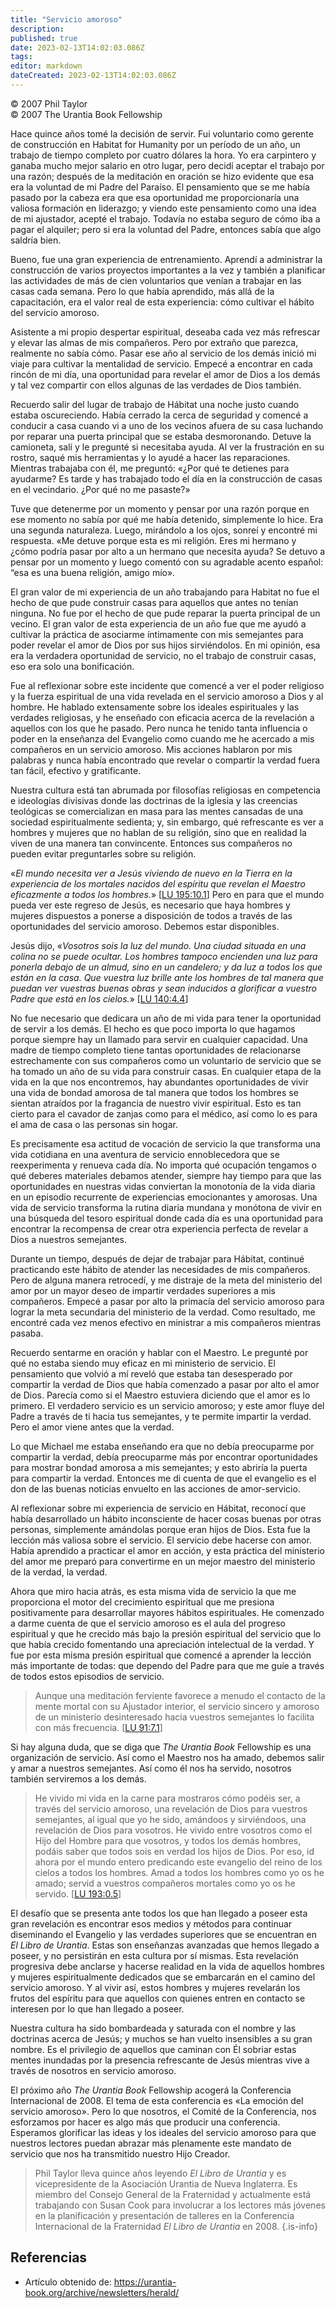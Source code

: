 ```yaml
---
title: "Servicio amoroso"
description: 
published: true
date: 2023-02-13T14:02:03.086Z
tags: 
editor: markdown
dateCreated: 2023-02-13T14:02:03.086Z
---
```


<p class="v-card v-sheet theme--light grey lighten-3 px-2">© 2007 Phil Taylor<br>© 2007 The Urantia Book Fellowship</p>

Hace quince años tomé la decisión de servir. Fui voluntario como gerente de construcción en Habitat for Humanity por un período de un año, un trabajo de tiempo completo por cuatro dólares la hora. Yo era carpintero y ganaba mucho mejor salario en otro lugar, pero decidí aceptar el trabajo por una razón; después de la meditación en oración se hizo evidente que esa era la voluntad de mi Padre del Paraíso. El pensamiento que se me había pasado por la cabeza era que esa oportunidad me proporcionaría una valiosa formación en liderazgo; y viendo este pensamiento como una idea de mi ajustador, acepté el trabajo. Todavía no estaba seguro de cómo iba a pagar el alquiler; pero si era la voluntad del Padre, entonces sabía que algo saldría bien.

Bueno, fue una gran experiencia de entrenamiento. Aprendí a administrar la construcción de varios proyectos importantes a la vez y también a planificar las actividades de más de cien voluntarios que venían a trabajar en las casas cada semana. Pero lo que había aprendido, más allá de la capacitación, era el valor real de esta experiencia: cómo cultivar el hábito del servicio amoroso.

Asistente a mi propio despertar espiritual, deseaba cada vez más refrescar y elevar las almas de mis compañeros. Pero por extraño que parezca, realmente no sabía cómo. Pasar ese año al servicio de los demás inició mi viaje para cultivar la mentalidad de servicio. Empecé a encontrar en cada rincón de mi día, una oportunidad para revelar el amor de Dios a los demás y tal vez compartir con ellos algunas de las verdades de Dios también.

Recuerdo salir del lugar de trabajo de Hábitat una noche justo cuando estaba oscureciendo. Había cerrado la cerca de seguridad y comencé a conducir a casa cuando vi a uno de los vecinos afuera de su casa luchando por reparar una puerta principal que se estaba desmoronando. Detuve la camioneta, salí y le pregunté si necesitaba ayuda. Al ver la frustración en su rostro, saqué mis herramientas y lo ayudé a hacer las reparaciones. Mientras trabajaba con él, me preguntó: «¿Por qué te detienes para ayudarme? Es tarde y has trabajado todo el día en la construcción de casas en el vecindario. ¿Por qué no me pasaste?»

Tuve que detenerme por un momento y pensar por una razón porque en ese momento no sabía por qué me había detenido, simplemente lo hice. Era una segunda naturaleza. Luego, mirándolo a los ojos, sonreí y encontré mi respuesta. «Me detuve porque esta es mi religión. Eres mi hermano y ¿cómo podría pasar por alto a un hermano que necesita ayuda? Se detuvo a pensar por un momento y luego comentó con su agradable acento español: “esa es una buena religión, amigo mío».

El gran valor de mi experiencia de un año trabajando para Habitat no fue el hecho de que pude construir casas para aquellos que antes no tenían ninguna. No fue por el hecho de que pude reparar la puerta principal de un vecino. El gran valor de esta experiencia de un año fue que me ayudó a cultivar la práctica de asociarme íntimamente con mis semejantes para poder revelar el amor de Dios por sus hijos sirviéndolos. En mi opinión, esa era la verdadera oportunidad de servicio, no el trabajo de construir casas, eso era solo una bonificación.

Fue al reflexionar sobre este incidente que comencé a ver el poder religioso y la fuerza espiritual de una vida revelada en el servicio amoroso a Dios y al hombre. He hablado extensamente sobre los ideales espirituales y las verdades religiosas, y he enseñado con eficacia acerca de la revelación a aquellos con los que he pasado. Pero nunca he tenido tanta influencia o poder en la enseñanza del Evangelio como cuando me he acercado a mis compañeros en un servicio amoroso. Mis acciones hablaron por mis palabras y nunca había encontrado que revelar o compartir la verdad fuera tan fácil, efectivo y gratificante.

Nuestra cultura está tan abrumada por filosofías religiosas en competencia e ideologías divisivas donde las doctrinas de la iglesia y las creencias teológicas se comercializan en masa para las mentes cansadas de una sociedad espiritualmente sedienta; y, sin embargo, qué refrescante es ver a hombres y mujeres que no hablan de su religión, sino que en realidad la viven de una manera tan convincente. Entonces sus compañeros no pueden evitar preguntarles sobre su religión.

«_El mundo necesita ver a Jesús viviendo de nuevo en la Tierra en la experiencia de los mortales nacidos del espíritu que revelan el Maestro eficazmente a todos los hombres._» [[LU 195:10.1](/es/The_Urantia_Book/195#p10_1)] Pero en para que el mundo pueda ver este regreso de Jesús, es necesario que haya hombres y mujeres dispuestos a ponerse a disposición de todos a través de las oportunidades del servicio amoroso. Debemos estar disponibles.

Jesús dijo, «_Vosotros sois la luz del mundo. Una ciudad situada en una colina no se puede ocultar. Los hombres tampoco encienden una luz para ponerla debajo de un almud, sino en un candelero; y da luz a todos los que están en la casa. Que vuestra luz brille ante los hombres de tal manera que puedan ver vuestras buenas obras y sean inducidos a glorificar a vuestro Padre que está en los cielos._» [[LU 140:4.4](/es/The_Urantia_Book/140#p4_4)]

No fue necesario que dedicara un año de mi vida para tener la oportunidad de servir a los demás. El hecho es que poco importa lo que hagamos porque siempre hay un llamado para servir en cualquier capacidad. Una madre de tiempo completo tiene tantas oportunidades de relacionarse estrechamente con sus compañeros como un voluntario de servicio que se ha tomado un año de su vida para construir casas. En cualquier etapa de la vida en la que nos encontremos, hay abundantes oportunidades de vivir una vida de bondad amorosa de tal manera que todos los hombres se sientan atraídos por la fragancia de nuestro vivir espiritual. Esto es tan cierto para el cavador de zanjas como para el médico, así como lo es para el ama de casa o las personas sin hogar.

Es precisamente esa actitud de vocación de servicio la que transforma una vida cotidiana en una aventura de servicio ennoblecedora que se reexperimenta y renueva cada día. No importa qué ocupación tengamos o qué deberes materiales debamos atender, siempre hay tiempo para que las oportunidades en nuestras vidas conviertan la monotonía de la vida diaria en un episodio recurrente de experiencias emocionantes y amorosas. Una vida de servicio transforma la rutina diaria mundana y monótona de vivir en una búsqueda del tesoro espiritual donde cada día es una oportunidad para encontrar la recompensa de crear otra experiencia perfecta de revelar a Dios a nuestros semejantes.

Durante un tiempo, después de dejar de trabajar para Hábitat, continué practicando este hábito de atender las necesidades de mis compañeros. Pero de alguna manera retrocedí, y me distraje de la meta del ministerio del amor por un mayor deseo de impartir verdades superiores a mis compañeros. Empecé a pasar por alto la primacía del servicio amoroso para lograr la meta secundaria del ministerio de la verdad. Como resultado, me encontré cada vez menos efectivo en ministrar a mis compañeros mientras pasaba.

Recuerdo sentarme en oración y hablar con el Maestro. Le pregunté por qué no estaba siendo muy eficaz en mi ministerio de servicio. El pensamiento que volvió a mí reveló que estaba tan desesperado por compartir la verdad de Dios que había comenzado a pasar por alto el amor de Dios. Parecía como si el Maestro estuviera diciendo que el amor es lo primero. El verdadero servicio es un servicio amoroso; y este amor fluye del Padre a través de ti hacia tus semejantes, y te permite impartir la verdad. Pero el amor viene antes que la verdad.

Lo que Michael me estaba enseñando era que no debía preocuparme por compartir la verdad, debía preocuparme más por encontrar oportunidades para mostrar bondad amorosa a mis semejantes; y esto abriría la puerta para compartir la verdad. Entonces me di cuenta de que el evangelio es el don de las buenas noticias envuelto en las acciones de amor-servicio.

Al reflexionar sobre mi experiencia de servicio en Hábitat, reconocí que había desarrollado un hábito inconsciente de hacer cosas buenas por otras personas, simplemente amándolas porque eran hijos de Dios. Esta fue la lección más valiosa sobre el servicio. El servicio debe hacerse con amor. Había aprendido a practicar el amor en acción, y esta práctica del ministerio del amor me preparó para convertirme en un mejor maestro del ministerio de la verdad, la verdad.

Ahora que miro hacia atrás, es esta misma vida de servicio la que me proporciona el motor del crecimiento espiritual que me presiona positivamente para desarrollar mayores hábitos espirituales. He comenzado a darme cuenta de que el servicio amoroso es el aula del progreso espiritual y que he crecido más bajo la presión espiritual del servicio que lo que había crecido fomentando una apreciación intelectual de la verdad. Y fue por esta misma presión espiritual que comencé a aprender la lección más importante de todas: que dependo del Padre para que me guíe a través de todos estos episodios de servicio.

> Aunque una meditación ferviente favorece a menudo el contacto de la mente mortal con su Ajustador interior, el servicio sincero y amoroso de un ministerio desinteresado hacia vuestros semejantes lo facilita con más frecuencia. [[LU 91:7.1](/es/The_Urantia_Book/91#p7_1)]

Si hay alguna duda, que se diga que _The Urantia Book_ Fellowship es una organización de servicio. Así como el Maestro nos ha amado, debemos salir y amar a nuestros semejantes. Así como él nos ha servido, nosotros también serviremos a los demás.

> He vivido mi vida en la carne para mostraros cómo podéis ser, a través del servicio amoroso, una revelación de Dios para vuestros semejantes, al igual que yo he sido, amándoos y sirviéndoos, una revelación de Dios para vosotros. He vivido entre vosotros como el Hijo del Hombre para que vosotros, y todos los demás hombres, podáis saber que todos sois en verdad los hijos de Dios. Por eso, id ahora por el mundo entero predicando este evangelio del reino de los cielos a todos los hombres. Amad a todos los hombres como yo os he amado; servid a vuestros compañeros mortales como yo os he servido. [[LU 193:0.5](/es/The_Urantia_Book/193#p0_5)]

El desafío que se presenta ante todos los que han llegado a poseer esta gran revelación es encontrar esos medios y métodos para continuar diseminando el Evangelio y las verdades superiores que se encuentran en _El Libro de Urantia_. Estas son enseñanzas avanzadas que hemos llegado a poseer, y no persistirán en esta cultura por sí mismas. Esta revelación progresiva debe anclarse y hacerse realidad en la vida de aquellos hombres y mujeres espiritualmente dedicados que se embarcarán en el camino del servicio amoroso. Y al vivir así, estos hombres y mujeres revelarán los frutos del espíritu para que aquellos con quienes entren en contacto se interesen por lo que han llegado a poseer.

Nuestra cultura ha sido bombardeada y saturada con el nombre y las doctrinas acerca de Jesús; y muchos se han vuelto insensibles a su gran nombre. Es el privilegio de aquellos que caminan con Él sobriar estas mentes inundadas por la presencia refrescante de Jesús mientras vive a través de nosotros en servicio amoroso.

El próximo año _The Urantia Book_ Fellowship acogerá la Conferencia Internacional de 2008. El tema de esta conferencia es «La emoción del servicio amoroso». Pero lo que nosotros, el Comité de la Conferencia, nos esforzamos por hacer es algo más que producir una conferencia. Esperamos glorificar las ideas y los ideales del servicio amoroso para que nuestros lectores puedan abrazar más plenamente este mandato de servicio que nos ha transmitido nuestro Hijo Creador.

> Phil Taylor lleva quince años leyendo _El Libro de Urantia_ y es vicepresidente de la Asociación Urantia de Nueva Inglaterra. Es miembro del Consejo General de la Fraternidad y actualmente está trabajando con Susan Cook para involucrar a los lectores más jóvenes en la planificación y presentación de talleres en la Conferencia Internacional de la Fraternidad _El Libro de Urantia_ en 2008.
{.is-info}


## Referencias

- Artículo obtenido de: https://urantia-book.org/archive/newsletters/herald/